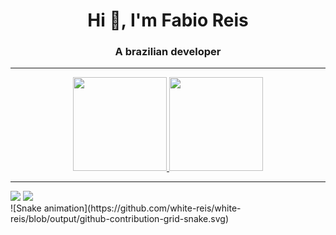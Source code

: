 <h1 align="center">Hi 👋, I'm Fabio Reis</h1>
<h3 align="center">A brazilian developer</h3>
<hr>
<div align="center" >
  <a href="https://github.com/white-reis">
  <img height="150em" src="https://github-readme-stats.vercel.app/api?username=white-reis&show_icons=true&theme=dark&include_all_commits=true&count_private=true"/>
  <img height="150em" src="https://github-readme-stats.vercel.app/api/top-langs/?username=white-reis&layout=compact&theme=dark&langs_count=8"/>
</div>
<hr>  
  
<div> 
  <a href = "mailto:dev.fabio.reis@gmail.com"><img src="https://img.shields.io/badge/-Gmail-%23333?style=for-the-badge&logo=gmail&logoColor=white" target="_blank"></a>
  <a href = "https://www.linkedin.com/in/fabio-reis-9352891b5/" target="_blank"><img src="https://img.shields.io/badge/-LinkedIn-%230077B5?style=for-the-badge&logo=linkedin&logoColor=white" target="_blank"></a> 
</div>
![Snake animation](https://github.com/white-reis/white-reis/blob/output/github-contribution-grid-snake.svg)
